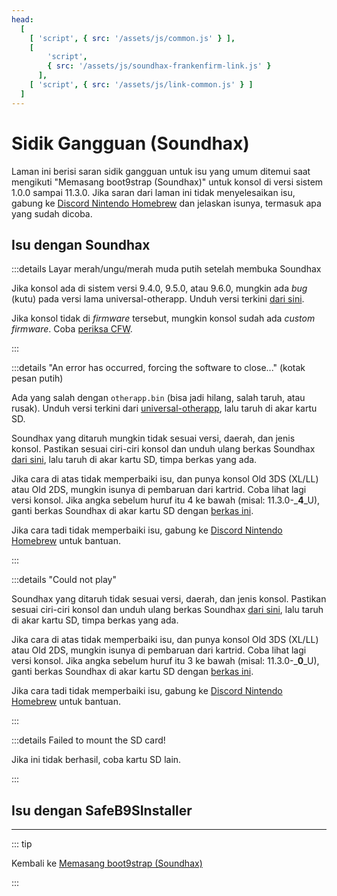 ```yaml
---
head:
  [
    [ 'script', { src: '/assets/js/common.js' } ],
    [
        'script',
        { src: '/assets/js/soundhax-frankenfirm-link.js' }
      ],
    [ 'script', { src: '/assets/js/link-common.js' } ]
  ]
---
```


# Sidik Gangguan (Soundhax)

Laman ini berisi saran sidik gangguan untuk isu yang umum ditemui saat mengikuti "Memasang boot9strap (Soundhax)" untuk konsol di versi sistem 1.0.0 sampai 11.3.0. Jika saran dari laman ini tidak menyelesaikan isu, gabung ke [Discord Nintendo Homebrew](https://discord.gg/MWxPgEp) dan jelaskan isunya, termasuk apa yang sudah dicoba.

## Isu dengan Soundhax

:::details Layar merah/ungu/merah muda putih setelah membuka Soundhax

Jika konsol ada di sistem versi 9.4.0, 9.5.0, atau 9.6.0, mungkin ada _bug_ (kutu) pada versi lama universal-otherapp. Unduh versi terkini [dari sini](https://github.com/TuxSH/universal-otherapp/releases/latest).

Jika konsol tidak di _firmware_ tersebut, mungkin konsol sudah ada _custom firmware_. Coba [periksa CFW](checking-for-cfw).

:::

:::details "An error has occurred, forcing the software to close..." (kotak pesan putih)

Ada yang salah dengan `otherapp.bin` (bisa jadi hilang, salah taruh, atau rusak). Unduh versi terkini dari [universal-otherapp](https://github.com/TuxSH/universal-otherapp/releases/latest), lalu taruh di akar kartu SD.

Soundhax yang ditaruh mungkin tidak sesuai versi, daerah, dan jenis konsol. Pastikan sesuai ciri-ciri konsol dan unduh ulang berkas Soundhax [dari sini](http://soundhax.com), lalu taruh di akar kartu SD, timpa berkas yang ada.

Jika cara di atas tidak memperbaiki isu, dan punya konsol Old 3DS (XL/LL) atau Old 2DS, mungkin isunya di pembaruan dari kartrid. Coba lihat lagi versi konsol. Jika angka sebelum huruf itu 4 ke bawah (misal: 11.3.0-_**4**_U), ganti berkas Soundhax di akar kartu SD dengan [berkas ini](http://soundhax.686178.xyz/frankenfirm.html?crash).

Jika cara tadi tidak memperbaiki isu, gabung ke [Discord Nintendo Homebrew](https://discord.gg/MWxPgEp) untuk bantuan.

:::

:::details "Could not play"

Soundhax yang ditaruh tidak sesuai versi, daerah, dan jenis konsol. Pastikan sesuai ciri-ciri konsol dan unduh ulang berkas Soundhax [dari sini](http://soundhax.com), lalu taruh di akar kartu SD, timpa berkas yang ada.

Jika cara di atas tidak memperbaiki isu, dan punya konsol Old 3DS (XL/LL) atau Old 2DS, mungkin isunya di pembaruan dari kartrid. Coba lihat lagi versi konsol. Jika angka sebelum huruf itu 3 ke bawah (misal: 11.3.0-_**0**_U), ganti berkas Soundhax di akar kartu SD dengan [berkas ini](http://soundhax.686178.xyz/frankenfirm.html?unplayable).

Jika cara tadi tidak memperbaiki isu, gabung ke [Discord Nintendo Homebrew](https://discord.gg/MWxPgEp) untuk bantuan.

:::

:::details Failed to mount the SD card!

Jika ini tidak berhasil, coba kartu SD lain.

:::

## Isu dengan SafeB9SInstaller

<!--@include: ./_include/troubleshooting-sb9si-bin.md -->

<!--@include: ./_include/troubleshooting-sb9si-common.md -->

<!--@include: ./_include/troubleshooting-get-help-common.md -->

---

::: tip

Kembali ke [Memasang boot9strap (Soundhax)](installing-boot9strap-\(soundhax\))

:::

<!--@include: ./_include/troubleshooting-return.md -->
